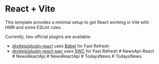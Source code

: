 # React + Vite

This template provides a minimal setup to get React working in Vite with HMR and some ESLint rules.

Currently, two official plugins are available:

- [@vitejs/plugin-react](https://github.com/vitejs/vite-plugin-react/blob/main/packages/plugin-react/README.md) uses [Babel](https://babeljs.io/) for Fast Refresh
- [@vitejs/plugin-react-swc](https://github.com/vitejs/vite-plugin-react-swc) uses [SWC](https://swc.rs/) for Fast Refresh
#   N e w s A p i - R e a c t  
 #   N e w s R e a c t A p i  
 #   N e w s R e a c t A p i  
 #   T o d a y s N e w s  
 #   T o d a y s N e w s  
 